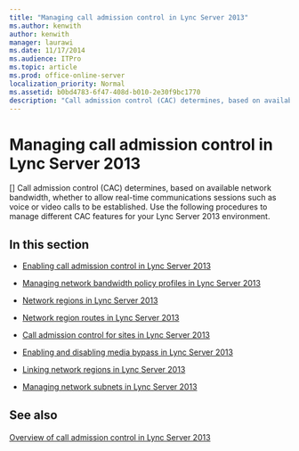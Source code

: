 ```yaml
---
title: "Managing call admission control in Lync Server 2013"
ms.author: kenwith
author: kenwith
manager: laurawi
ms.date: 11/17/2014
ms.audience: ITPro
ms.topic: article
ms.prod: office-online-server
localization_priority: Normal
ms.assetid: b0bd4783-6f47-408d-b010-2e30f9bc1770
description: "Call admission control (CAC) determines, based on available network bandwidth, whether to allow real-time communications sessions such as voice or video calls to be established. Use the following procedures to manage different CAC features for your Lync Server 2013 environment."
---
```


# Managing call admission control in Lync Server 2013
[]
Call admission control (CAC) determines, based on available network bandwidth, whether to allow real-time communications sessions such as voice or video calls to be established. Use the following procedures to manage different CAC features for your Lync Server 2013 environment.
  
## In this section

- [Enabling call admission control in Lync Server 2013](enabling-call-admission-control.md)
    
- [Managing network bandwidth policy profiles in Lync Server 2013](managing-network-bandwidth-policy-profiles.md)
    
- [Network regions in Lync Server 2013](network-regions.md)
    
- [Network region routes in Lync Server 2013](network-region-routes.md)
    
- [Call admission control for sites in Lync Server 2013](call-admission-control-for-sites.md)
    
- [Enabling and disabling media bypass in Lync Server 2013](enabling-and-disabling-media-bypass.md)
    
- [Linking network regions in Lync Server 2013](linking-network-regions.md)
    
- [Managing network subnets in Lync Server 2013](managing-network-subnets.md)
    
## See also

#### 

[Overview of call admission control in Lync Server 2013](overview-of-call-admission-control.md)

